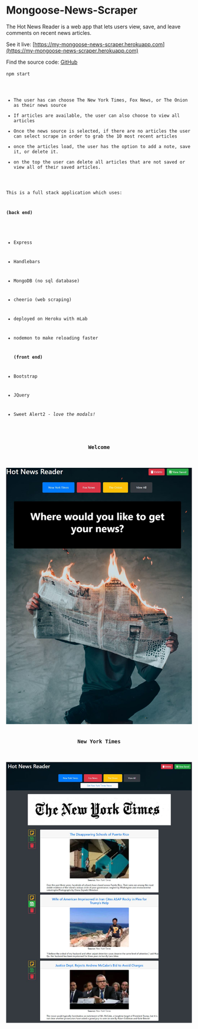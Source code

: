 # Mongoose-News-Scraper

The Hot News Reader is a web app that lets users view, save, and leave comments on recent news articles.

See it live: [https://my-mongoose-news-scraper.herokuapp.com](https://my-mongoose-news-scraper.herokuapp.com)

Find the source code: [GitHub](https://github.com/michaelgentilini/Mongoose-News-Scraper)

<code>npm start

- The user has can choose The New York Times, Fox News, or The Onion as their news source
- If articles are available, the user can also choose to view all articles
- Once the news source is selected, if there are no articles the user can select scrape in order to grab the 10 most recent articles
- once the articles load, the user has the option to add a note, save it, or delete it.
- on the top the user can delete all articles that are not saved or view all of their saved articles.

This is a full stack application which uses:

**(back end)**

- Express
- Handlebars
- MongoDB (no sql database)
- cheerio (web scraping)
- deployed on Heroku with mLab
- nodemon to make reloading faster

  **(front end)**

- Bootstrap
- JQuery
- Sweet Alert2 - _love the modals!_

<h3 align="center">Welcome</h3>

<img src="./front.JPG">

<h3 align="center">New York Times</h3>

<img src="./nyt.JPG">
